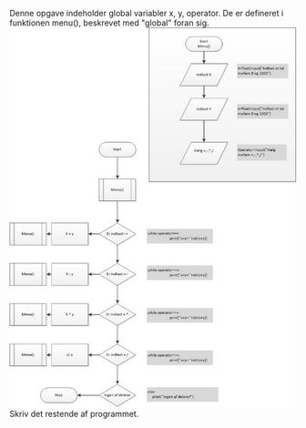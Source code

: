 
<p>Denne opgave indeholder global variabler x, y, operator. De er defineret i funktionen menu(), beskrevet med "global" foran sig.
<img src="flow regnemaskine while.jpg" alt="" />
Skriv det restende af programmet.</p>